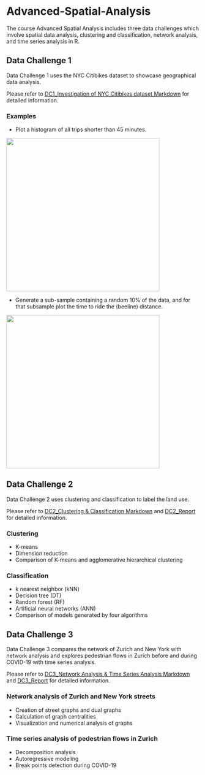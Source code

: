 # Advanced-Spatial-Analysis
The course Advanced Spatial Analysis includes three data challenges which involve spatial data analysis, clustering and classification, network analysis, and time series analysis in R.

## Data Challenge 1
Data Challenge 1 uses the NYC Citibikes dataset to showcase geographical data analysis.

Please refer to [DC1_Investigation of NYC Citibikes dataset Markdown](https://github.com/leyixu21/Advanced-Spatial-Analysis/blob/main/DC1_Investigation%20of%20NYC%20Citibikes%20dataset.Rmd) for detailed information.

### Examples
- Plot a histogram of all trips shorter than 45 minutes.
<img src="https://github.com/leyixu21/Advanced-Spatial-Analysis/assets/96665869/0ea465f7-439b-480f-aa96-eae0ba15b2e9" height="400">

- Generate a sub-sample containing a random 10% of the data, and for that subsample plot the time to ride the (beeline) distance.
<img src="https://github.com/leyixu21/Advanced-Spatial-Analysis/assets/96665869/be820dff-6f29-4724-b38a-87ae802b8ddd" height="400">


## Data Challenge 2
Data Challenge 2 uses clustering and classification to label the land use.

Please refer to [DC2_Clustering & Classification Markdown](https://github.com/leyixu21/Advanced-Spatial-Analysis/blob/main/DC2_Clustering%20%26%20Classification.Rmd) and [DC2_Report](https://github.com/leyixu21/Advanced-Spatial-Analysis/blob/main/DC2_Report.pdf) for detailed information.

### Clustering
- K-means
- Dimension reduction
- Comparison of K-means and agglomerative hierarchical clustering

### Classification
- k nearest neighbor (kNN)
- Decision tree (DT)
- Random forest (RF)
- Artificial neural networks (ANN)
- Comparison of models generated by four algorithms

## Data Challenge 3
Data Challenge 3 compares the network of Zurich and New York with network analysis and explores pedestrian flows in Zurich before and during COVID-19 with time series analysis.

Please refer to [DC3_Network Analysis & Time Series Analysis Markdown](https://github.com/leyixu21/Advanced-Spatial-Analysis/blob/main/DC3_Network%20Analysis%20%26%20Time%20Series%20Analysis.Rmd) and [DC3_Report](https://github.com/leyixu21/Advanced-Spatial-Analysis/blob/main/DC3_Report.pdf) for detailed information.

### Network analysis of Zurich and New York streets
- Creation of street graphs and dual graphs
- Calculation of graph centralities
- Visualization and numerical analysis of graphs

### Time series analysis of pedestrian flows in Zurich
- Decomposition analysis
- Autoregressive modeling
- Break points detection during COVID-19
